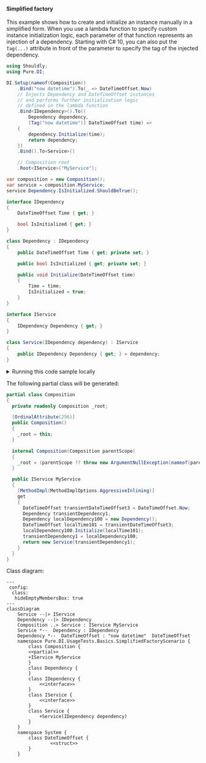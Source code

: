 #### Simplified factory

This example shows how to create and initialize an instance manually in a simplified form. When you use a lambda function to specify custom instance initialization logic, each parameter of that function represents an injection of a dependency. Starting with C# 10, you can also put the `Tag(...)` attribute in front of the parameter to specify the tag of the injected dependency.


```c#
using Shouldly;
using Pure.DI;

DI.Setup(nameof(Composition))
    .Bind("now datetime").To(_ => DateTimeOffset.Now)
    // Injects Dependency and DateTimeOffset instances
    // and performs further initialization logic
    // defined in the lambda function
    .Bind<IDependency>().To((
        Dependency dependency,
        [Tag("now datetime")] DateTimeOffset time) =>
    {
        dependency.Initialize(time);
        return dependency;
    })
    .Bind().To<Service>()

    // Composition root
    .Root<IService>("MyService");

var composition = new Composition();
var service = composition.MyService;
service.Dependency.IsInitialized.ShouldBeTrue();

interface IDependency
{
    DateTimeOffset Time { get; }

    bool IsInitialized { get; }
}

class Dependency : IDependency
{
    public DateTimeOffset Time { get; private set; }

    public bool IsInitialized { get; private set; }

    public void Initialize(DateTimeOffset time)
    {
        Time = time;
        IsInitialized = true;
    }
}

interface IService
{
    IDependency Dependency { get; }
}

class Service(IDependency dependency) : IService
{
    public IDependency Dependency { get; } = dependency;
}
```

<details>
<summary>Running this code sample locally</summary>

- Make sure you have the [.NET SDK 9.0](https://dotnet.microsoft.com/en-us/download/dotnet/9.0) or later is installed
```bash
dotnet --list-sdk
```
- Create a net9.0 (or later) console application
```bash
dotnet new console -n Sample
```
- Add references to NuGet packages
  - [Pure.DI](https://www.nuget.org/packages/Pure.DI)
  - [Shouldly](https://www.nuget.org/packages/Shouldly)
```bash
dotnet add package Pure.DI
dotnet add package Shouldly
```
- Copy the example code into the _Program.cs_ file

You are ready to run the example 🚀
```bash
dotnet run
```

</details>

The following partial class will be generated:

```c#
partial class Composition
{
  private readonly Composition _root;

  [OrdinalAttribute(256)]
  public Composition()
  {
    _root = this;
  }

  internal Composition(Composition parentScope)
  {
    _root = (parentScope ?? throw new ArgumentNullException(nameof(parentScope)))._root;
  }

  public IService MyService
  {
    [MethodImpl(MethodImplOptions.AggressiveInlining)]
    get
    {
      DateTimeOffset transientDateTimeOffset3 = DateTimeOffset.Now;
      Dependency transientDependency1;
      Dependency localDependency100 = new Dependency();
      DateTimeOffset localTime101 = transientDateTimeOffset3;
      localDependency100.Initialize(localTime101);
      transientDependency1 = localDependency100;
      return new Service(transientDependency1);
    }
  }
}
```

Class diagram:

```mermaid
---
 config:
  class:
   hideEmptyMembersBox: true
---
classDiagram
	Service --|> IService
	Dependency --|> IDependency
	Composition ..> Service : IService MyService
	Service *--  Dependency : IDependency
	Dependency *--  DateTimeOffset : "now datetime"  DateTimeOffset
	namespace Pure.DI.UsageTests.Basics.SimplifiedFactoryScenario {
		class Composition {
		<<partial>>
		+IService MyService
		}
		class Dependency {
		}
		class IDependency {
			<<interface>>
		}
		class IService {
			<<interface>>
		}
		class Service {
			+Service(IDependency dependency)
		}
	}
	namespace System {
		class DateTimeOffset {
				<<struct>>
		}
	}
```

